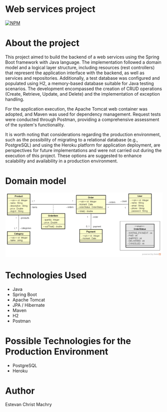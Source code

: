 # Web services project
[![NPM](https://img.shields.io/npm/l/react)](https://github.com/rodapunk/web_services/blob/main/LICENSE) 

# About the project
This project aimed to build the backend of a web services using the Spring Boot framework with Java language. The implementation followed a domain model and a logical layer structure, including resources (rest controllers) that represent the application interface with the backend, as well as services and repositories. Additionally, a test database was configured and populated using H2, a memory-based database suitable for Java testing scenarios. The development encompassed the creation of CRUD operations (Create, Retrieve, Update, and Delete) and the implementation of exception handling.

For the application execution, the Apache Tomcat web container was adopted, and Maven was used for dependency management. Request tests were conducted through Postman, providing a comprehensive assessment of the system's functionality.

It is worth noting that considerations regarding the production environment, such as the possibility of migrating to a relational database (e.g., PostgreSQL) and using the Heroku platform for application deployment, are perspectives for future implementations and were not carried out during the execution of this project. These options are suggested to enhance scalability and availability in a production environment.

# Domain model
![Domain model](https://github.com/rodapunk/assets/blob/main/web_services/modelo_conceitual.png)

# Technologies Used
- Java
- Spring Boot
- Apache Tomcat
- JPA / Hibernate
- Maven
- H2
- Postman

# Possible Technologies for the Production Environment
- PostgreSQL
- Heroku

# Author
Estevan Christ Machry
